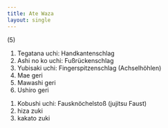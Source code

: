 ```yaml
---
title: Ate Waza
layout: single
---
```


(5)

1.  Tegatana uchi: Handkantenschlag
2.  Ashi no ko uchi: Fußrückenschlag
3.  Yubisaki uchi: Fingerspitzenschlag (Achselhöhlen)
4.  Mae geri
5.  Mawashi geri
6.  Ushiro geri

<!-- -->

1.  Kobushi uchi: Fausknöchelstoß (jujitsu Faust)
2.  hiza zuki
3.  kakato zuki

